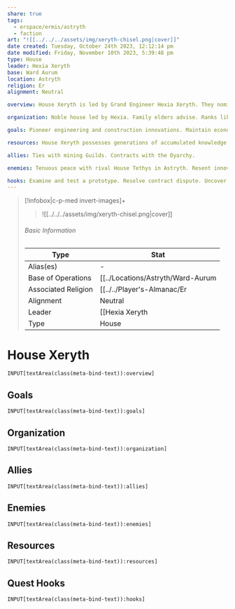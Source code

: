 ```yaml
---
share: true
tags:
  - erspace/ermis/astryth
  - faction
art: "![[../../../assets/img/xeryth-chisel.png|cover]]"
date created: Tuesday, October 24th 2023, 12:12:14 pm
date modified: Friday, November 10th 2023, 5:39:48 pm
type: House  
leader: Hexia Xeryth
base: Ward Aurum
location: Astryth
religion: Er
alignment: Neutral

overview: House Xeryth is led by Grand Engineer Hexia Xeryth. They nominally worship Er but truly value ingenuity, profit, and prestige. The ancestral halls and workshop are based in Astryth, on a lavish estate, and the house seeks to pioneer construction innovations to maintain economic dominance.

organization: Noble house led by Hexia. Family elders advise. Ranks like mason.

goals: Pioneer engineering and construction innovations. Maintain economic dominance. 

resources: House Xeryth possesses generations of accumulated knowledge and many skilled engineers and craftsmen driving new developments. There is significant wealth from their engineering projects.  

allies: Ties with mining Guilds. Contracts with the Dyarchy.

enemies: Tenuous peace with rival House Tethys in Astryth. Resent innovations by House Orosen.

hooks: Examine and test a prototype. Resolve contract dispute. Uncover sabotage.
---
```



> [!infobox|c-p-med invert-images]+
> >![[../../../assets/img/xeryth-chisel.png|cover]]
> ###### Basic Information
> 
> | Type |  Stat |
> ---|---|
> Alias(es) | \- |
> Base of Operations | [[../Locations/Astryth/Ward-Aurum|Ward Aurum]] |
> Associated Religion | [[../../Player's-Almanac/Er|Er]] |
> Alignment | Neutral |
> Leader | [[Hexia Xeryth|Hexia Xeryth]] |
> Type | House |

# House Xeryth

```meta-bind
INPUT[textArea(class(meta-bind-text)):overview]
```

## Goals

```meta-bind
INPUT[textArea(class(meta-bind-text)):goals]
```

## Organization

```meta-bind
INPUT[textArea(class(meta-bind-text)):organization]
```

## Allies

```meta-bind
INPUT[textArea(class(meta-bind-text)):allies]
```

## Enemies

```meta-bind
INPUT[textArea(class(meta-bind-text)):enemies]
```

## Resources

```meta-bind
INPUT[textArea(class(meta-bind-text)):resources]
```

## Quest Hooks

```meta-bind
INPUT[textArea(class(meta-bind-text)):hooks]
```
